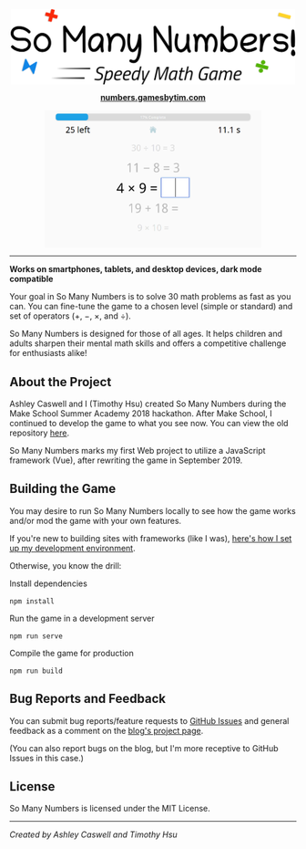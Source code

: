 <p align="center">
 <img src="src/assets/SoManyNumbersTitleLight.svg" width=500 align="center" alt="So Many Numbers!">
</p>

<p align="center">
<a href="https://numbers.gamesbytim.com"><strong>numbers.gamesbytim.com</strong></a>
</p>

<p align="center">
 <img src="src/assets/SoManyNumbersOnboarding.png" width=380 align="center" alt="So Many Numbers screenshot">
</p>

***
**Works on smartphones, tablets, and desktop devices, dark mode compatible**


Your goal in So Many Numbers is to solve 30 math problems as fast as you can. You can fine-tune the game to a chosen level (simple or standard) and set of operators (+, −, ×, and ÷).

So Many Numbers is designed for those of all ages. It helps children and adults sharpen their mental math skills and offers a competitive challenge for enthusiasts alike!

## About the Project

Ashley Caswell and I (Timothy Hsu) created So Many Numbers during the Make School Summer Academy 2018 hackathon. After Make School, I continued to develop the game to what you see now. You can view the old repository [here](https://github.com/So-Many-Numbers/So-Many-Numbers.github.io).

So Many Numbers marks my first Web project to utilize a JavaScript framework (Vue), after rewriting the game in September 2019.

## Building the Game

You may desire to run So Many Numbers locally to see how the game works and/or mod the game with your own features.

If you're new to building sites with frameworks (like I was), [here's how I set up my development environment](https://github.com/TimTree/so-many-numbers/wiki/Preparing-the-Development-Environment).

Otherwise, you know the drill:

Install dependencies
```
npm install
```

Run the game in a development server
```
npm run serve
```

Compile the game for production
```
npm run build
```

## Bug Reports and Feedback

You can submit bug reports/feature requests to [GitHub Issues](https://github.com/TimTree/so-many-numbers/issues) and general feedback as a comment on the [blog's project page](https://www.gamesbytim.com/2018/09/so-many-numbers-30-problem-arithmetic.html).

(You can also report bugs on the blog, but I'm more receptive to GitHub Issues in this case.)

## License

So Many Numbers is licensed under the MIT License.

***
*Created by Ashley Caswell and Timothy Hsu*
